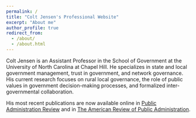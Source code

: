 ```yaml
---
permalink: /
title: "Colt Jensen's Professional Website"
excerpt: "About me"
author_profile: true
redirect_from: 
  - /about/
  - /about.html
--- 
```


Colt Jensen is an Assistant Professor in the School of Government at the University of North Carolina at Chapel Hill. He specializes in state and local government management, trust in government, and network governance. His current research focuses on rural local governance, the role of public values in government decision-making processes, and formalized inter-governmental collaboration. 

His most recent publications are now available online in [Public Administration Review](https://onlinelibrary.wiley.com/doi/epdf/10.1111/puar.13794) and in [The American Review of Public Administration](https://doi.org/10.1177/02750740251355241).



